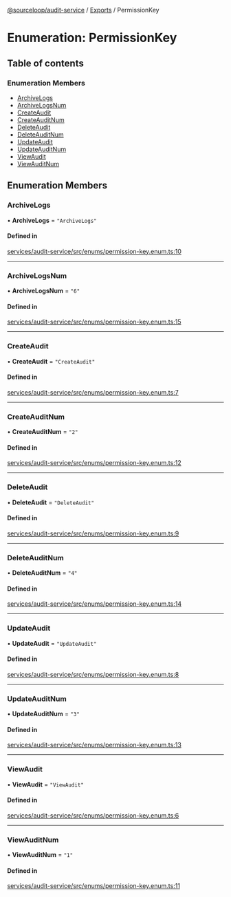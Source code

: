 [@sourceloop/audit-service](../README.md) / [Exports](../modules.md) / PermissionKey

# Enumeration: PermissionKey

## Table of contents

### Enumeration Members

- [ArchiveLogs](PermissionKey.md#archivelogs)
- [ArchiveLogsNum](PermissionKey.md#archivelogsnum)
- [CreateAudit](PermissionKey.md#createaudit)
- [CreateAuditNum](PermissionKey.md#createauditnum)
- [DeleteAudit](PermissionKey.md#deleteaudit)
- [DeleteAuditNum](PermissionKey.md#deleteauditnum)
- [UpdateAudit](PermissionKey.md#updateaudit)
- [UpdateAuditNum](PermissionKey.md#updateauditnum)
- [ViewAudit](PermissionKey.md#viewaudit)
- [ViewAuditNum](PermissionKey.md#viewauditnum)

## Enumeration Members

### ArchiveLogs

• **ArchiveLogs** = ``"ArchiveLogs"``

#### Defined in

[services/audit-service/src/enums/permission-key.enum.ts:10](https://github.com/sourcefuse/loopback4-microservice-catalog/blob/68ec38a2a/services/audit-service/src/enums/permission-key.enum.ts#L10)

___

### ArchiveLogsNum

• **ArchiveLogsNum** = ``"6"``

#### Defined in

[services/audit-service/src/enums/permission-key.enum.ts:15](https://github.com/sourcefuse/loopback4-microservice-catalog/blob/68ec38a2a/services/audit-service/src/enums/permission-key.enum.ts#L15)

___

### CreateAudit

• **CreateAudit** = ``"CreateAudit"``

#### Defined in

[services/audit-service/src/enums/permission-key.enum.ts:7](https://github.com/sourcefuse/loopback4-microservice-catalog/blob/68ec38a2a/services/audit-service/src/enums/permission-key.enum.ts#L7)

___

### CreateAuditNum

• **CreateAuditNum** = ``"2"``

#### Defined in

[services/audit-service/src/enums/permission-key.enum.ts:12](https://github.com/sourcefuse/loopback4-microservice-catalog/blob/68ec38a2a/services/audit-service/src/enums/permission-key.enum.ts#L12)

___

### DeleteAudit

• **DeleteAudit** = ``"DeleteAudit"``

#### Defined in

[services/audit-service/src/enums/permission-key.enum.ts:9](https://github.com/sourcefuse/loopback4-microservice-catalog/blob/68ec38a2a/services/audit-service/src/enums/permission-key.enum.ts#L9)

___

### DeleteAuditNum

• **DeleteAuditNum** = ``"4"``

#### Defined in

[services/audit-service/src/enums/permission-key.enum.ts:14](https://github.com/sourcefuse/loopback4-microservice-catalog/blob/68ec38a2a/services/audit-service/src/enums/permission-key.enum.ts#L14)

___

### UpdateAudit

• **UpdateAudit** = ``"UpdateAudit"``

#### Defined in

[services/audit-service/src/enums/permission-key.enum.ts:8](https://github.com/sourcefuse/loopback4-microservice-catalog/blob/68ec38a2a/services/audit-service/src/enums/permission-key.enum.ts#L8)

___

### UpdateAuditNum

• **UpdateAuditNum** = ``"3"``

#### Defined in

[services/audit-service/src/enums/permission-key.enum.ts:13](https://github.com/sourcefuse/loopback4-microservice-catalog/blob/68ec38a2a/services/audit-service/src/enums/permission-key.enum.ts#L13)

___

### ViewAudit

• **ViewAudit** = ``"ViewAudit"``

#### Defined in

[services/audit-service/src/enums/permission-key.enum.ts:6](https://github.com/sourcefuse/loopback4-microservice-catalog/blob/68ec38a2a/services/audit-service/src/enums/permission-key.enum.ts#L6)

___

### ViewAuditNum

• **ViewAuditNum** = ``"1"``

#### Defined in

[services/audit-service/src/enums/permission-key.enum.ts:11](https://github.com/sourcefuse/loopback4-microservice-catalog/blob/68ec38a2a/services/audit-service/src/enums/permission-key.enum.ts#L11)
